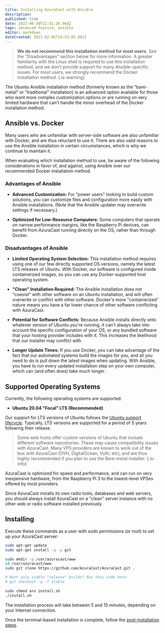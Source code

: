 ```yaml
---
title: Installing AzuraCast with Ansible
description: 
published: true
date: 2022-06-30T22:51:26.964Z
tags: advanced feature, ansible
editor: markdown
dateCreated: 2021-02-05T19:53:05.881Z
---
```


> **We do not recommend this installation method for most users.** See the "Disadvantages" section below for more information. A greater familiarity with the Linux shell is required to use this installation method, and we don't provide support for many Ansible-specific issues. For most users, we strongly recommend the Docker installation method.
{.is-warning}

The Ubuntu Ansible installation method (formerly known as the "bare-metal" or "traditional" installation) is an advanced option available for those who want more complex customization options or are running on very limited hardware that can't handle the minor overhead of the Docker installation method.

## Ansible vs. Docker

Many users who are unfamiliar with server-side software are also unfamiliar with Docker, and are thus reluctant to use it. There are also valid reasons to use the Ansible installation in certain circumstances, which is why we continue to maintain it.

When evaluating which installation method to use, be aware of the following considerations in favor of, and against, using Ansible over our recommended Docker installation method.

### Advantages of Ansible

- **Advanced Customization:** For "power users" looking to build custom solutions, you can customize files and configuration more easily with Ansible installations. (Note that the Ansible updater may overwrite settings if necessary.)

- **Optimized for Low-Resource Computers:** Some computers that operate on narrow performance margins, like the Raspberry Pi devices, can benefit from AzuraCast running directly on the OS, rather than through Docker.

### Disadvantages of Ansible

- **Limited Operating System Selection:** This installation method requires using one of our few directly supported OS versions, namely the latest LTS releases of Ubuntu. With Docker, our software is configured inside containerized images, so you can use any Docker-supported host operating system.

- **"Clean" Installation Required:** The Ansible installation does not "coexist" with other software on an Ubuntu installation, and will often overwrite or conflict with other software. Docker's more "containerized" nature means you have a far lower chance of other software conflicting with AzuraCast.

- **Potential for Software Conflicts:** Because Ansible installs directly onto whatever version of Ubuntu you're running, it can't always take into account the specific configuration of your OS, or any bundled software that your hosting provider includes with it. This increases the likelihood that our installer may conflict with 

- **Longer Update Times:** If you use Docker, you can take advantage of the fact that our automated systems build the images for you, and all you need to do is pull down the latest images when updating. With Ansible, you have to run every updated installation step on your own computer, which can (and often does) take much longer.

## Supported Operating Systems

Currently, the following operating systems are supported:

- **Ubuntu 20.04 "Focal" LTS (Recommended)**

Our support for LTS versions of Ubuntu follows the [Ubuntu support lifecycle](https://ubuntu.com/about/release-cycle). Typically, LTS versions are supported for a period of 5 years following their release.

> Some web hosts offer custom versions of Ubuntu that include different software repositories. These may cause compatibility issues with AzuraCast. Many VPS providers are known to work out of the box with AzuraCast (OVH, DigitalOcean, Vultr, etc), and are thus highly recommended if you plan to use the Bare-metal installer.
{.is-info}

AzuraCast is optimized for speed and performance, and can run on very inexpensive hardware, from the Raspberry Pi 3 to the lowest-level VPSes offered by most providers.

Since AzuraCast installs its own radio tools, databases and web servers, you should always install AzuraCast on a "clean" server instance with no other web or radio software installed previously.

## Installing

Execute these commands as a user with sudo permissions (or root) to set up your AzuraCast server:

```bash
sudo apt-get update 
sudo apt-get install -q -y git 
 
sudo mkdir -p /var/azuracast/www 
cd /var/azuracast/www 
sudo git clone https://github.com/AzuraCast/AzuraCast.git . 

# Want only stable "release" builds? Run this code here:
# git checkout -q -f stable
 
sudo chmod a+x install.sh 
./install.sh
```

The installation process will take between 5 and 15 minutes, depending on your Internet connection.

Once the terminal-based installation is complete, follow the [post-installation steps](/en/getting-started/installation/post-installation-steps).